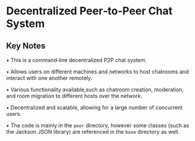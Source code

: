 # Decentralized Peer‐to‐Peer Chat System

## Key Notes

• This is a command‐line decentralized P2P chat system.

• Allows users on different machines and networks to host chatrooms and interact with one another remotely.

• Various functionality available,such as chatroom creation, moderation, and room migration to different hosts over the network. 

• Decentralized and scalable, allowing for a large number of concurrent users.

• The code is mainly in the `peer` directory, however some classes (such as the Jackson JSON library) are referenced in the `base` directory as well.
